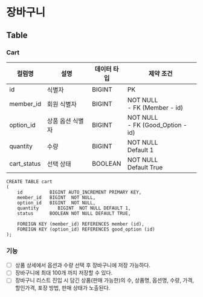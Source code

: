# 장바구니

## Table
### Cart

| 컬럼명         | 설명        | 데이터 타입  | 제약 조건                                |
|-------------|-----------|---------|--------------------------------------|
| id          | 식별자       | BIGINT  | PK                                   |
| member_id   | 회원 식별자    | BIGINT  | NOT NULL<br/>- FK (Member - id)      |
| option_id   | 상품 옵션 식별자 | BIGINT  | NOT NULL<br/>- FK (Good_Option - id) |
| quantity    | 수량        | BIGINT  | NOT NULL<br/>Default 1               |
| cart_status | 선택 상태     | BOOLEAN | NOT NULL<br/>Default True            |

```mysql
CREATE TABLE cart
(
    id          BIGINT AUTO_INCREMENT PRIMARY KEY,
    member_id   BIGINT  NOT NULL,
    option_id   BIGINT  NOT NULL,
    quantity       BIGINT  NOT NULL DEFAULT 1,
    status      BOOLEAN NOT NULL DEFAULT TRUE,

    FOREIGN KEY (member_id) REFERENCES member (id),
    FOREIGN KEY (option_id) REFERENCES good_option (id)
);
```

### 기능
- [ ] 상품 상세에서 옵션과 수량 선택 후 장바구니에 저장 가능하다.
- [ ] 장바구니에 최대 100개 까지 저장할 수 있다.
- [ ] 장바구니 리스트 진입 시 담긴 상품(판매 가능한)의 수, 상품명, 옵션명, 수량, 가격, 할인가격, 포장 방법, 판매 상태가 노출된다.
